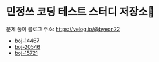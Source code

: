 # 민정쓰 코딩 테스트 스터디 저장소👀

문제 풀이 블로그 주소: https://velog.io/@byeon22

- [boj-14467](https://velog.io/@byeon22/%EB%B0%B1%EC%A4%80-14467%EB%B2%88-%EC%86%8C%EA%B0%80-%EA%B8%B8%EC%9D%84-%EA%B1%B4%EB%84%88%EA%B0%84-%EC%9D%B4%EC%9C%A0-1)
- [boj-20546](https://velog.io/@byeon22/%EB%B0%B1%EC%A4%80-20546%EB%B2%88-%EA%B8%B0%EC%A0%81%EC%9D%98-%EB%A7%A4%EB%A7%A4%EB%B2%95)
- [boj-15721](https://velog.io/@byeon22/%EB%B0%B1%EC%A4%80-15721%EB%B2%88-%EB%B2%88%EB%8D%B0%EA%B8%B0)
